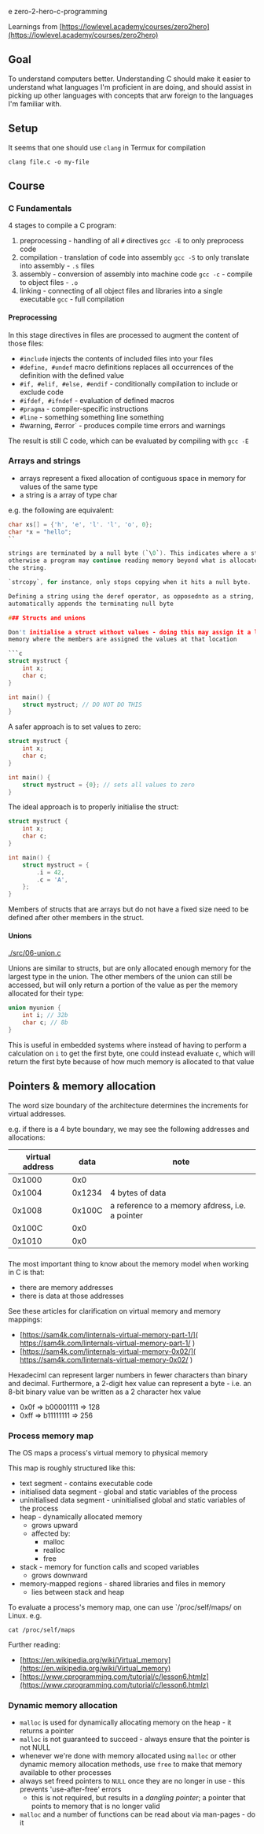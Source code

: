 e zero-2-hero-c-programming

Learnings from [https://lowlevel.academy/courses/zero2hero](https://lowlevel.academy/courses/zero2hero)

## Goal

To understand computers better. Understanding C should make it easier to
understand what languages I'm proficient in are doing, and should assist in
picking up other languages with concepts that arw foreign to the languages
I'm familiar with.

## Setup

It seems that one should use `clang` in Termux for compilation

```shell
clang file.c -o my-file
```

## Course

### C Fundamentals

4 stages to compile a C program:

1. preprocessing - handling of all `#` directives
    `gcc -E` to only preprocess code
2. compilation - translation of code into assembly
    `gcc -S` to only translate into assembly - `.s` files
3. assembly - conversion of assembly into machine code
    `gcc -c` - compile to object files - `.o`
4. linking - connecting of all object files and libraries into a single executable
    `gcc` - full compilation

#### Preprocessing

In this stage directives in files are processed to augment the content of those files:

- `#include` injects the contents of included files into your files
- `#define, #undef` macro definitions replaces all occurrences of the definition
    with the defined value
- `#if, #elif, #else, #endif` - conditionally compilation to include or exclude code
- `#ifdef, #ifndef` - evaluation of defined macros
- `#pragma` - compiler-specific instructions
- `#line` - something something line something
- #warning, #error` - produces compile time errors and warnings

The result is still C code, which can be evaluated by compiling with `gcc -E`

### Arrays and strings

- arrays represent a fixed allocation of contiguous space in memory for values
    of the same type
- a string is a array of type char

e.g. the following are equivalent:

```c
char xs[] = {'h', 'e', 'l'. 'l', 'o', 0};
char *x = "hello";
``

strings are terminated by a null byte (`\0`). This indicates where a string ends,
otherwise a program may continue reading memory beyond what is allocated for
the string.

`strcopy`, for instance, only stops copying when it hits a null byte.

Defining a string using the deref operator, as opposednto as a string,
automatically appends the terminating null byte

### Structs and unions

Don't initialise a struct without values - doing this may assign it a location in
memory where the members are assigned the values at that location

```c
struct mystruct {
    int x;
    char c;
}

int main() {
    struct mystruct; // DO NOT DO THIS
}
```

A safer approach is to set values to zero:

```c
struct mystruct {
    int x;
    char c;
}

int main() {
    struct mystruct = {0}; // sets all values to zero
}
```

The ideal approach is to properly initialise the struct:

```c
struct mystruct {
    int x;
    char c;
}

int main() {
    struct mystruct = {
        .i = 42,
        .c = 'A',
    };
}
```

Members of structs that are arrays but do not have a fixed size need to be
defined after other members in the struct.

#### Unions

[./src/06-union.c](./src/06-union.c)

Unions are similar to structs, but are only allocated enough memory for the
largest type in the union. The other members of the union can still be accessed,
but will only return a portion of the value as per the memory allocated for
their type:

```c
union myunion {
    int i; // 32b
    char c; // 8b
}
```

This is useful in embedded systems where instead of having to perform a
calculation on `i` to get the first byte, one could instead evaluate `c`,
which will return the first byte because of how much memory is allocated to
that value

## Pointers & memory allocation

The word size boundary of the architecture determines the increments for virtual
addresses.

e.g. if there is a 4 byte boundary, we may see the following addresses and allocations:

 | virtual address | data   | note                                            |
 | ---             | ---    | ---                                             |
 | 0x1000          | 0x0    |                                                 |
 | 0x1004          | 0x1234 | 4 bytes of data                                 |
 | 0x1008          | 0x100C | a reference to a memory afdress, i.e. a pointer |
 | 0x100C          | 0x0    |                                                 |
 | 0x1010          | 0x0    |                                                 |

###

The most important thing to know about the memory model when working in C is that:

- there are memory addresses
- there is data at those addresses

See these articles for clarification on virtual memory and memory mappings:

- [https://sam4k.com/linternals-virtual-memory-part-1/]( https://sam4k.com/linternals-virtual-memory-part-1/ )
- [https://sam4k.com/linternals-virtual-memory-0x02/]( https://sam4k.com/linternals-virtual-memory-0x02/ )

Hexadeciml can represent larger numbers in fewer characters than binary and decimal.
Furthermore, a 2-digit hex value can represent a byte - i.e. an 8-bit binary
value van be written as a 2 character hex value

- 0x0f => b00001111 => 128
- 0xff => b11111111 => 256

### Process memory map

The OS maps a process's virtual memory to physical memory

This map is roughly structured like this:

- text segment - contains executable code
- initialised data segment - global and static variables of the process
- uninitialised data segment - uninitialised global and static variables of the process
- heap - dynamically allocated memory
  - grows upward
  - affected by:
    - malloc
    - realloc
    - free
- stack - memory for function calls and scoped variables
  - grows downward
- memory-mapped regions - shared libraries and files in memory
  - lies between stack and heap

To evaluate a process's memory map, one can use `/proc/self/maps/ on Linux. e.g.

```shell
cat /proc/self/maps
```

Further reading:

- [https://en.wikipedia.org/wiki/Virtual_memory](https://en.wikipedia.org/wiki/Virtual_memory)
- [https://www.cprogramming.com/tutorial/c/lesson6.htmlz](https://www.cprogramming.com/tutorial/c/lesson6.htmlz)

### Dynamic memory allocation

- `malloc` is used for dynamically allocating memory on the heap - it returns a
    pointer
- `malloc` is not guaranteed to succeed - always ensure that the pointer is not
    NULL
- whenever we're done with memory allocated using `malloc` or other dynamic memory
    allocation methods, use `free` to make that memory available to other processes
- always set freed pointers to `NULL` once they are no longer in use - this prevents
    'use-after-free' errors
  - this is not required, but results in a *dangling pointer*; a pointer that
        points to memory that is no longer valid
- `malloc` and a number of functions can be read about via man-pages - do it







